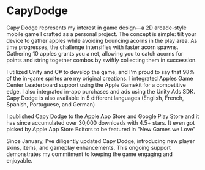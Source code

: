 # CapyDodge

Capy Dodge represents my interest in game design—a 2D arcade-style mobile game I crafted as a personal project. The concept is simple: tilt your device to gather apples while avoiding bouncing acorns in the play area. As time progresses, the challenge intensifies with faster acorn spawns. Gathering 10 apples grants you a net, allowing you to catch acorns for points and string together combos by swiftly collecting them in succession. 

I utilized Unity and C# to develop the game, and I'm proud to say that 98% of the in-game sprites are my original creations. I integrated Apples Game Center Leaderboard support using the Apple Gamekit for a competitive edge. I also integrated in-app purchases and ads using the Unity Ads SDK. Capy Dodge is also available in 5 different languages (English, French, Spanish, Portuguese, and German)

I published Capy Dodge to the Apple App Store and Google Play Store and it has since accumulated over 30,000 downloads with 4.5+ stars. It even got picked by Apple App Store Editors to be featured in "New Games we Love"

Since January, I've diligently updated Capy Dodge, introducing new player skins, items, and gameplay enhancements. This ongoing support demonstrates my commitment to keeping the game engaging and enjoyable.
